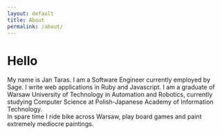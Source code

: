 ```yaml
---
layout: default
title: About
permalink: /about/
---
```


# Hello

<section class="section">
My name is Jan Taras.
I am a Software Engineer currently employed by Sage.
I write web applications in Ruby and Javascript. 
I am a graduate of Warsaw University of Technology in Automation and Robotics, currently studying Computer Science at Polish-Japanese Academy of Information Technology.
</section>

<section class="section">
In spare time I ride bike across Warsaw, play board games and paint extremely mediocre paintings.
</section>
